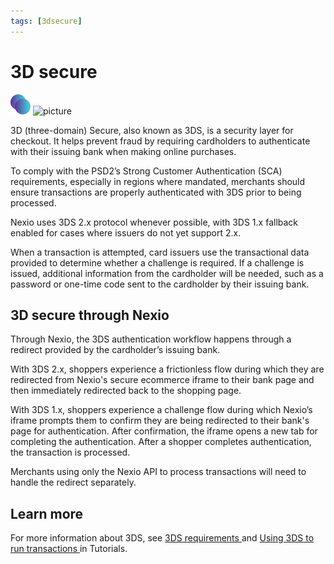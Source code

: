```yaml
---
tags: [3dsecure]
---
```

# 3D secure


![picture](../../assets/images/3dsecure_icon.png)
![picture](../../assets/images/51835552929_396b75ac7d_o.jpg)



<!-- textlint-disable stop-words -->
3D (three-domain) Secure, also known as 3DS, is a security layer for checkout. It helps prevent fraud by requiring cardholders to authenticate with their issuing bank when making online purchases.

To comply with the PSD2’s Strong Customer Authentication (SCA) requirements, especially in regions where mandated,
merchants should ensure transactions are properly authenticated with 3DS prior to being processed.
<!-- textlint-enable stop-words -->

Nexio uses 3DS 2.x protocol whenever possible, with 3DS 1.x fallback enabled for cases where issuers do not yet support 2.x.

When a transaction is attempted, card issuers use the transactional data provided to determine whether a challenge is required. If a challenge is issued, additional information from the cardholder will be needed, such as a password or one-time code sent to the cardholder by their issuing bank.

## 3D secure through Nexio

Through Nexio, the 3DS authentication workflow happens through a redirect provided by the cardholder’s issuing bank.

With 3DS 2.x, shoppers experience a frictionless flow during which they are redirected from Nexio's secure ecommerce iframe to their bank page and then immediately redirected back to the shopping page.

With 3DS 1.x, shoppers experience a challenge flow during which Nexio’s iframe prompts them to confirm they are being redirected to their bank's page for authentication. After confirmation, the iframe opens a new tab for completing the authentication. After a shopper completes authentication, the transaction is processed.

Merchants using only the Nexio API to process transactions will need to handle the redirect separately.

## Learn more
For more information about 3DS, see [3DS requirements <i role="img" aria-hidden="true" class="sl-icon far fa-external-link-alt fa-xs"></i>](https://docs-beta.nexiopay.com/docs/tutorials/docs/3d_secure/requirements.md) and [Using 3DS to run transactions <i role="img" aria-hidden="true" class="sl-icon far fa-external-link-alt fa-xs"></i>](https://docs-beta.nexiopay.com/docs/tutorials/docs/3d_secure/using_3d_secure.md) in Tutorials.
